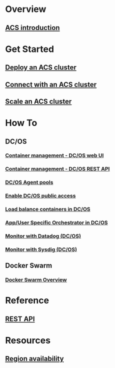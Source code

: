 # Overview
## [ACS introduction](container-service-intro.md)
# Get Started

## [Deploy an ACS cluster](container-service-deployment.md)
## [Connect with an ACS cluster](container-service-connect.md)
## [Scale an ACS cluster](container-service-scale.md)

# How To

## DC/OS
### [Container management - DC/OS web UI](container-service-mesos-marathon-ui.md)
### [Container management - DC/OS REST API](container-service-mesos-marathon-rest.md)
### [DC/OS Agent pools](container-service-dcos-agents.md)
### [Enable DC/OS public access](container-service-enable-public-access.md)
### [Load balance containers in DC/OS](container-service-load-balancing.md)
### [App/User Specific Orchestrator in DC/OS](container-service-application-specific-marathon.md)
### [Monitor with Datadog (DC/OS)](container-service-monitoring.md)
### [Monitor with Sysdig (DC/OS)](container-service-monitoring-sysdig.md)
## Docker Swarm
### [Docker Swarm Overview](container-service-docker-swarm.md)

# Reference

## [REST API](https://go.microsoft.com/fwlink/p/?linkid=833499)

# Resources

## [Region availability](https://azure.microsoft.com/regions/services/)